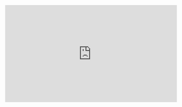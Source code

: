 <iframe width="560" height="315" src="https://www.youtube.com/embed/ulRwNqOqcbE?si=HZRlHj4dSHjUuZq5" title="YouTube video player" frameborder="0" allow="accelerometer; autoplay; clipboard-write; encrypted-media; gyroscope; picture-in-picture; web-share" referrerpolicy="strict-origin-when-cross-origin" allowfullscreen></iframe>

